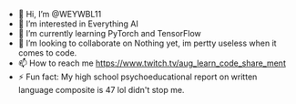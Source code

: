 - 👋 Hi, I’m @WEYWBL11
- 👀 I’m interested in Everything AI    
- 🌱 I’m currently learning PyTorch and TensorFlow
- 💞️ I’m looking to collaborate on Nothing yet, im pertty useless when it comes to code.
- 📫 How to reach me https://www.twitch.tv/aug_learn_code_share_ment
- ⚡ Fun fact: My high school psychoeducational report on written language composite is 47 lol didn't stop me.

<!---
WEYWBL11/WEYWBL11 is a ✨ special ✨ repository because its `README.md` (this file) appears on your GitHub profile.
You can click the Preview link to take a look at your changes.
--->
